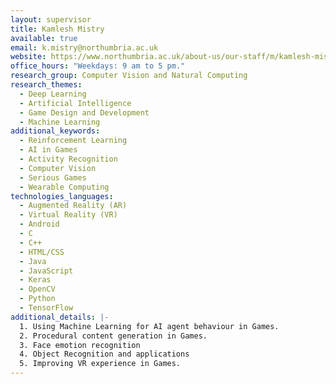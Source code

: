 ```yaml
---
layout: supervisor
title: Kamlesh Mistry
available: true
email: k.mistry@northumbria.ac.uk
website: https://www.northumbria.ac.uk/about-us/our-staff/m/kamlesh-mistry/
office_hours: "Weekdays: 9 am to 5 pm."
research_group: Computer Vision and Natural Computing
research_themes:
  - Deep Learning
  - Artificial Intelligence
  - Game Design and Development
  - Machine Learning
additional_keywords:
  - Reinforcement Learning
  - AI in Games
  - Activity Recognition
  - Computer Vision
  - Serious Games
  - Wearable Computing
technologies_languages:
  - Augmented Reality (AR)
  - Virtual Reality (VR)
  - Android
  - C
  - C++
  - HTML/CSS
  - Java
  - JavaScript
  - Keras
  - OpenCV
  - Python
  - TensorFlow
additional_details: |-
  1. Using Machine Learning for AI agent behaviour in Games.
  2. Procedural content generation in Games. 
  3. Face emotion recognition 
  4. Object Recognition and applications 
  5. Improving VR experience in Games.
---
```

